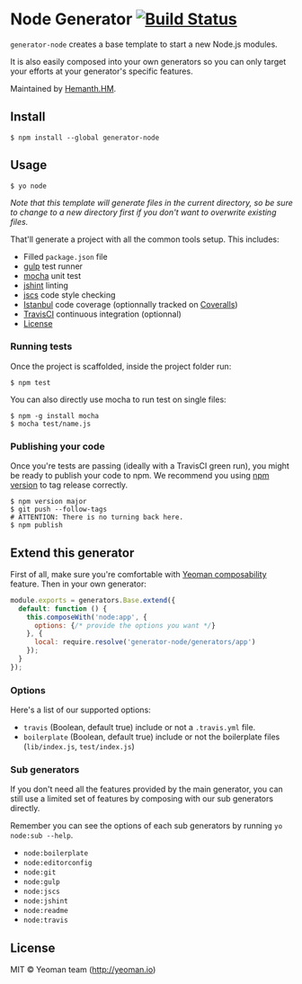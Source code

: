 # Node Generator [![Build Status](https://secure.travis-ci.org/yeoman/generator-node.svg?branch=master)](https://travis-ci.org/yeoman/generator-node)

`generator-node` creates a base template to start a new Node.js modules.

It is also easily composed into your own generators so you can only target your efforts at your generator's specific features.

Maintained by [Hemanth.HM](http://github.com/hemanth).


## Install

```
$ npm install --global generator-node
```


## Usage

```
$ yo node
```

*Note that this template will generate files in the current directory, so be sure to change to a new directory first if you don't want to overwrite existing files.*

That'll generate a project with all the common tools setup. This includes:

- Filled `package.json` file
- [gulp](http://gulpjs.com/) test runner
- [mocha](http://mochajs.org/) unit test
- [jshint](http://jshint.com/) linting
- [jscs](http://jscs.info/) code style checking
- [Istanbul](https://gotwarlost.github.io/istanbul/) code coverage (optionnally tracked on [Coveralls](https://coveralls.io/))
- [TravisCI](https://travis-ci.org/) continuous integration (optionnal)
- [License](https://spdx.org/licenses/)

### Running tests

Once the project is scaffolded, inside the project folder run:

```
$ npm test
```

You can also directly use mocha to run test on single files:

```
$ npm -g install mocha
$ mocha test/name.js
```

### Publishing your code

Once you're tests are passing (ideally with a TravisCI green run), you might be ready to publish your code to npm. We recommend you using [npm version]() to tag release correctly.

```
$ npm version major
$ git push --follow-tags
# ATTENTION: There is no turning back here.
$ npm publish
```

## Extend this generator

First of all, make sure you're comfortable with [Yeoman composability](http://yeoman.io/authoring/composability.html) feature. Then in your own generator:

```js
module.exports = generators.Base.extend({
  default: function () {
    this.composeWith('node:app', {
      options: {/* provide the options you want */}
    }, {
      local: require.resolve('generator-node/generators/app')
    });
  }
});
```

### Options

Here's a list of our supported options:

- `travis` (Boolean, default true) include or not a `.travis.yml` file.
- `boilerplate` (Boolean, default true) include or not the boilerplate files (`lib/index.js`, `test/index.js`)

### Sub generators

If you don't need all the features provided by the main generator, you can still use a limited set of features by composing with our sub generators directly.

Remember you can see the options of each sub generators by running `yo node:sub --help`.

- `node:boilerplate`
- `node:editorconfig`
- `node:git`
- `node:gulp`
- `node:jscs`
- `node:jshint`
- `node:readme`
- `node:travis`

## License

MIT © Yeoman team (http://yeoman.io)
